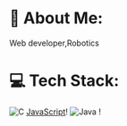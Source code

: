 # 💫 About Me:
 Web developer,Robotics
 
# 💻 Tech Stack:
![C](https://img.shields.io/badge/c-%2300599C.svg?style=for-the-badge&logo=c&logoColor=white)
[JavaScript](https://img.shields.io/badge/javascript-%23323330.svg?style=for-the-badge&logo=javascript&logoColor=%23F7DF1E)!
 ![Java](https://img.shields.io/badge/java-%23ED8B00.svg?style=for-the-badge&logo=openjdk&logoColor=white) !
 
